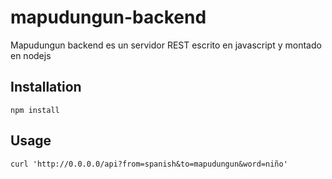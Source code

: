 # mapudungun-backend

Mapudungun backend es un servidor REST escrito en javascript y montado en nodejs

## Installation

```
npm install
```

## Usage

```
curl 'http://0.0.0.0/api?from=spanish&to=mapudungun&word=niño'
```
